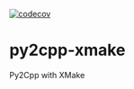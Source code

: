 [![codecov](https://codecov.io/gh/luk036/py2cpp-xmake/branch/main/graph/badge.svg?token=kbClUk2B4h)](https://codecov.io/gh/luk036/py2cpp-xmake)

# py2cpp-xmake

Py2Cpp with XMake

